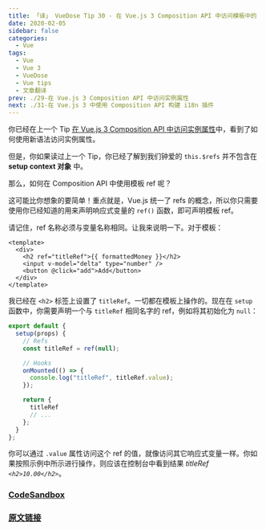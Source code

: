 ```yaml
---
title: 「译」 VueDose Tip 30 - 在 Vue.js 3 Composition API 中访问模板中的 ref
date: 2020-02-05
sidebar: false
categories:
  - Vue
tags:
  - Vue
  - Vue 3
  - VueDose
  - Vue tips
  - 文章翻译
prev: ./29-在 Vue.js 3 Composition API 中访问实例属性
next: ./31-在 Vue.js 3 中使用 Composition API 构建 i18n 插件
---
```


你已经在上一个 Tip [在 Vue.js 3 Composition API 中访问实例属性](/articles/Vue/VueDose/29-在%20Vue.js%203%20Composition%20API%20中访问实例属性)中，看到了如何使用新语法访问实例属性。

但是，你如果读过上一个 Tip，你已经了解到我们钟爱的 `this.$refs` 并不包含在 **setup context 对象** 中。

那么，如何在 Composition API 中使用模板 ref 呢？

这可能比你想象的要简单！重点就是，Vue.js 统一了 refs 的概念，所以你只需要使用你已经知道的用来声明响应式变量的 `ref()` 函数，即可声明模板 ref。

请记住，ref 名称必须与变量名称相同。让我来说明一下。对于模板：

```vue
<template>
  <div>
    <h2 ref="titleRef">{{ formattedMoney }}</h2>
    <input v-model="delta" type="number" />
    <button @click="add">Add</button>
  </div>
</template>
```

我已经在 `<h2>` 标签上设置了 `titleRef`。一切都在模板上操作的。现在在 `setup` 函数中，你需要声明一个与 `titleRef` 相同名字的 ref，例如将其初始化为 `null`：

```js
export default {
  setup(props) {
    // Refs
    const titleRef = ref(null);

    // Hooks
    onMounted(() => {
      console.log("titleRef", titleRef.value);
    });

    return {
      titleRef
      // ...
    };
  }
};
```

你可以通过 `.value` 属性访问这个 ref 的值，就像访问其它响应式变量一样。你如果按照示例中所示进行操作，则应该在控制台中看到结果  *titleRef  `<h2>10.00</h2>`*。

### [CodeSandbox](https://codesandbox.io/s/template-refs-in-composition-api-w8rux)

### [原文链接](https://vuedose.tips/tips/access-template-refs-in-composition-api-in-vuejs-3)

